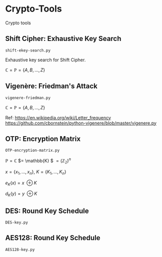 # Crypto-Tools

Crypto tools

## Shift Cipher: Exhaustive Key Search

`shift-ekey-search.py`

Exhaustive key search for Shift Cipher.

$\mathbb{C}=\mathbb{P}=\{A,B,...,Z\}$

## Vigenère: Friedman's Attack

`vigenere-friedman.py`

$\mathbb{C}=\mathbb{P}=\{A,B,...,Z\}$

Ref:
https://en.wikipedia.org/wiki/Letter_frequency
https://github.com/cbornstein/python-vigenere/blob/master/vigenere.py

## OTP: Encryption Matrix

`OTP-encryption-matrix.py`

$\mathbb{P} = \mathbb{C}$ $= \mathbb{K} $ $=(\mathbb{Z_{2}})^n$

$x=\{x_1,...,x_n\}$, $K=\{K_1,...,K_n\}$

$e_K(x)=x\ \oplus K$

$d_K(y)=y\ \oplus K$

## DES: Round Key Schedule

`DES-key.py`

## AES128: Round Key Schedule

`AES128-key.py`